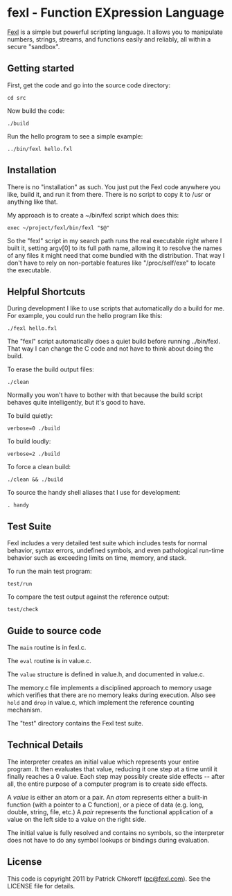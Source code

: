 fexl - Function EXpression Language
===================================

[Fexl](http://fexl.com) is a simple but powerful scripting language.  It allows
you to manipulate numbers, strings, streams, and functions easily and reliably,
all within a secure "sandbox".

Getting started
---------------

First, get the code and go into the source code directory:

	cd src

Now build the code:

	./build

Run the hello program to see a simple example:

	../bin/fexl hello.fxl

Installation
------------

There is no "installation" as such.  You just put the Fexl code anywhere you
like, build it, and run it from there.  There is no script to copy it to /usr
or anything like that.

My approach is to create a ~/bin/fexl script which does this:

	exec ~/project/fexl/bin/fexl "$@"

So the "fexl" script in my search path runs the real executable right where I
built it, setting argv[0] to its full path name, allowing it to resolve the
names of any files it might need that come bundled with the distribution.  That
way I don't have to rely on non-portable features like "/proc/self/exe" to
locate the executable.

Helpful Shortcuts
-----------------

During development I like to use scripts that automatically do a build for me.
For example, you could run the hello program like this:

	./fexl hello.fxl

The "fexl" script automatically does a quiet build before running ../bin/fexl.
That way I can change the C code and not have to think about doing the build.

To erase the build output files:

	./clean

Normally you won't have to bother with that because the build script behaves
quite intelligently, but it's good to have.

To build quietly:

	verbose=0 ./build

To build loudly:

	verbose=2 ./build

To force a clean build:

	./clean && ./build

To source the handy shell aliases that I use for development:

	. handy

Test Suite
----------

Fexl includes a very detailed test suite which includes tests for normal
behavior, syntax errors, undefined symbols, and even pathological run-time
behavior such as exceeding limits on time, memory, and stack.

To run the main test program:

	test/run

To compare the test output against the reference output:

	test/check

Guide to source code
--------------------

The `main` routine is in fexl.c.

The `eval` routine is in value.c.

The `value` structure is defined in value.h, and documented in value.c.

The memory.c file implements a disciplined approach to memory usage which
verifies that there are no memory leaks during execution.  Also see `hold`
and `drop` in value.c, which implement the reference counting mechanism.

The "test" directory contains the Fexl test suite.

Technical Details
-----------------

The interpreter creates an initial value which represents your entire program.
It then evaluates that value, reducing it one step at a time until it finally
reaches a 0 value.  Each step may possibly create side effects -- after all,
the entire purpose of a computer program is to create side effects.

A *value* is either an atom or a pair.  An *atom* represents either a built-in
function (with a pointer to a C function), or a piece of data (e.g. long,
double, string, file, etc.)  A *pair* represents the functional application of
a value on the left side to a value on the right side.

The initial value is fully resolved and contains no symbols, so the interpreter
does not have to do any symbol lookups or bindings during evaluation.

License
-------
This code is copyright 2011 by Patrick Chkoreff (pc@fexl.com).
See the LICENSE file for details.
